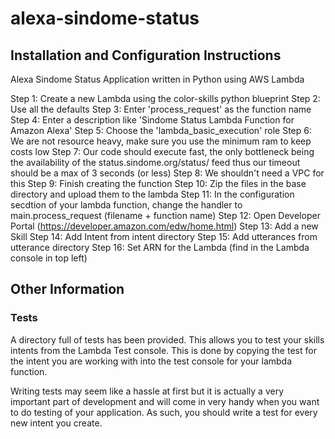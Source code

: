 # alexa-sindome-status
## Installation and Configuration Instructions
Alexa Sindome Status Application written in Python using AWS Lambda

Step 1: Create a new Lambda using the color-skills python blueprint
Step 2: Use all the defaults
Step 3: Enter 'process_request' as the function name
Step 4: Enter a description like 'Sindome Status Lambda Function for Amazon Alexa'
Step 5: Choose the 'lambda_basic_execution' role
Step 6: We are not resource heavy, make sure you use the minimum ram to keep costs low
Step 7: Our code should execute fast, the only bottleneck being the availability of the status.sindome.org/status/ feed
        thus our timeout should be a max of 3 seconds (or less)
Step 8: We shouldn't need a VPC for this
Step 9: Finish creating the function
Step 10: Zip the files in the base directory and upload them to the lambda
Step 11: In the configuration secdtion of your lambda function, change the handler to main.process_request (filename + function name)
Step 12: Open Developer Portal (https://developer.amazon.com/edw/home.html)
Step 13: Add a new Skill
Step 14: Add Intent from intent directory
Step 15: Add utterances from utterance directory
Step 16: Set ARN for the Lambda (find in the Lambda console in top left)
## Other Information
### Tests
A directory full of tests has been provided.  This allows you to test your skills intents from the Lambda Test console.  This is done by copying the test for the intent you are working with into the test console for your lambda function.

Writing tests may seem like a hassle at first but it is actually a very important part of development and will come in very handy when you 
want to do testing of your application.  As such, you should write a test for every new intent you create.
